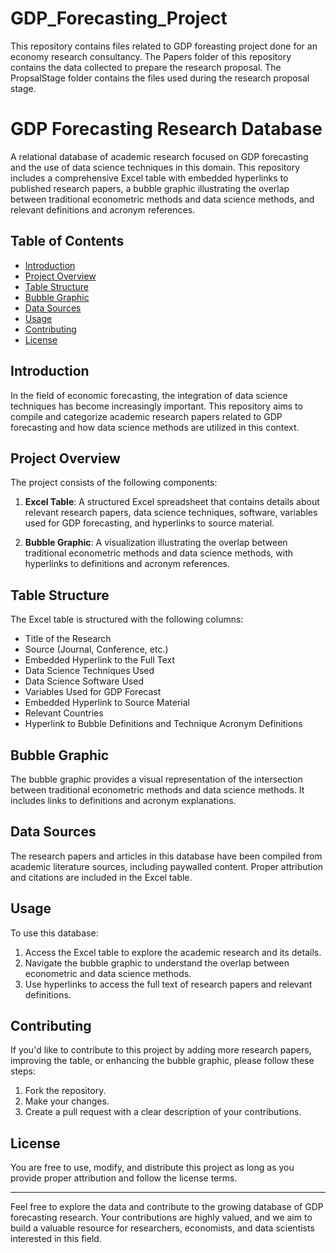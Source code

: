 # GDP_Forecasting_Project
This repository contains files related to GDP foreasting project done for an economy research consultancy.
The Papers folder of this repository contains the data collected to prepare the research proposal.
The PropsalStage folder contains the files used during the research proposal stage.
# GDP Forecasting Research Database

A relational database of academic research focused on GDP forecasting and the use of data science techniques in this domain. This repository includes a comprehensive Excel table with embedded hyperlinks to published research papers, a bubble graphic illustrating the overlap between traditional econometric methods and data science methods, and relevant definitions and acronym references.

## Table of Contents

- [Introduction](#Introduction)
- [Project Overview](#project-overview)
- [Table Structure](#table-structure)
- [Bubble Graphic](#bubble-graphic)
- [Data Sources](#data-sources)
- [Usage](#usage)
- [Contributing](#contributing)
- [License](#license)

## Introduction

In the field of economic forecasting, the integration of data science techniques has become increasingly important. This repository aims to compile and categorize academic research papers related to GDP forecasting and how data science methods are utilized in this context.

## Project Overview

The project consists of the following components:

1. **Excel Table**: A structured Excel spreadsheet that contains details about relevant research papers, data science techniques, software, variables used for GDP forecasting, and hyperlinks to source material.

2. **Bubble Graphic**: A visualization illustrating the overlap between traditional econometric methods and data science methods, with hyperlinks to definitions and acronym references.

## Table Structure

The Excel table is structured with the following columns:

- Title of the Research
- Source (Journal, Conference, etc.)
- Embedded Hyperlink to the Full Text
- Data Science Techniques Used
- Data Science Software Used
- Variables Used for GDP Forecast
- Embedded Hyperlink to Source Material
- Relevant Countries
- Hyperlink to Bubble Definitions and Technique Acronym Definitions

## Bubble Graphic

The bubble graphic provides a visual representation of the intersection between traditional econometric methods and data science methods. It includes links to definitions and acronym explanations.

## Data Sources

The research papers and articles in this database have been compiled from academic literature sources, including paywalled content. Proper attribution and citations are included in the Excel table.

## Usage

To use this database:

1. Access the Excel table to explore the academic research and its details.
2. Navigate the bubble graphic to understand the overlap between econometric and data science methods.
3. Use hyperlinks to access the full text of research papers and relevant definitions.

## Contributing

If you'd like to contribute to this project by adding more research papers, improving the table, or enhancing the bubble graphic, please follow these steps:

1. Fork the repository.
2. Make your changes.
3. Create a pull request with a clear description of your contributions.

## License

You are free to use, modify, and distribute this project as long as you provide proper attribution and follow the license terms.

---

Feel free to explore the data and contribute to the growing database of GDP forecasting research. Your contributions are highly valued, and we aim to build a valuable resource for researchers, economists, and data scientists interested in this field.
